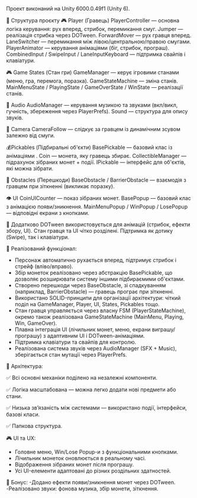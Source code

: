Проект виконаний на Unity 6000.0.49f1 (Unity 6).

📁 Структура проєкту
🎮 Player (Гравець)
PlayerController — основна логіка керування: рух вперед, стрибок, перемикання смуг.
Jumper — реалізація стрибка через DOTween.
ForwardMover — рух гравця вперед.
LaneSwitcher — перемикання між лівою/центральною/правою смугами.
PlayerAnimator — керування анімаціями (біг, стрибок, програш).
CombinedInput / SwipeInput / LaneInputKeyboard — підтримка свайпів і клавіатури.

🎮 Game States (Стан гри)
GameManager — керує ігровими станами (меню, гра, перемога, поразка).
GameStateMachine — зміна станів.
MainMenuState / PlayingState / GameOverState / WinState — реалізації станів.

🎵 Audio
AudioManager — керування музикою та звуками (вкл/викл, гучність, збереження через PlayerPrefs).
Sound — структура для опису звуків.

🎥 Camera
CameraFollow — слідкує за гравцем із динамічним зсувом залежно від смуги.

💰Pickables (Підбиральні об'єкти)
BasePickable — базовий клас із анімаціями .
Coin — монета, яку гравець збирає.
CollectibleManager — підрахунок зібраних монет + події.
IPickable — інтерфейс для об'єктів, які можна зібрати.

🧱 Obstacles (Перешкоди)
BaseObstacle / BarrierObstacle — взаємодія з гравцем при зіткненні (викликає поразку).

👁️ UI
CoinUICounter — показ зібраних монет.
BasePopup — базовий клас з анімацією появи/зникнення.
MainMenuPopup / WinPopup / LosePopup — відповідні екрани з кнопками.

🔧 Додатково
DOTween використовується для анімацій (стрибок, ефекти збору, UI).
Стан гравця та UI чітко розділені.
Підтримка як дотику (Swipe), так і клавіатури.

🔧 Реалізований функціонал:
- Персонаж автоматично рухається вперед, підтримує стрибок і стрейф (вліво/вправо).
- Збір монеток реалізовано через абстракцію BasePickable, що дозволяє розширювати систему іншими підбираємими об'єктами.
- Створено перешкоди через BaseObstacle, зі спадкуванням (наприклад, BarrierObstacle) — гравець програє при зіткненні.
- Використано SOLID-принципи для організації архітектури: чіткий поділ на GameManager, Player, UI, States, Pickables тощо.
- Стан гравця управляється через власну FSM (PlayerStateMachine), окремо також реалізована GameStateMachine (MainMenu, Playing, Win, GameOver).
- Плавна інтеграція UI (лічильник монет, меню, екрани виграшу/програшу) з адаптивним UI і DOTween-анімаціями.
- Підтримка клавіатури та свайпів для контролю.
- Реалізована система звуків через AudioManager (SFX + Music), зберігається стан мутації через PlayerPrefs.

🧠 Архітектура:

✅ Всі основні механіки поділено на незалежні компоненти.

✅ Логіка масштабована — можна легко додати нові предмети або стани. 

✅ Низька зв’язаність між системами — використано події, інтерфейси, базові класи. 

✅ Папкова структура.

🎮 UI та UX:
- Головне меню, Win/Lose Popup-и з функціональними кнопками.
- Лічильник монеток оновлюється в реальному часі.
- Відображення зібраних монет після програшу.
- Усі UI-елементи адаптовані до різних роздільних здатностей.

🌟 Бонус:
-Додано ефекти появи/зникнення монет через DOTween.
-Реалізовано звуки: фонова музика, збір монети, зіткнення.
